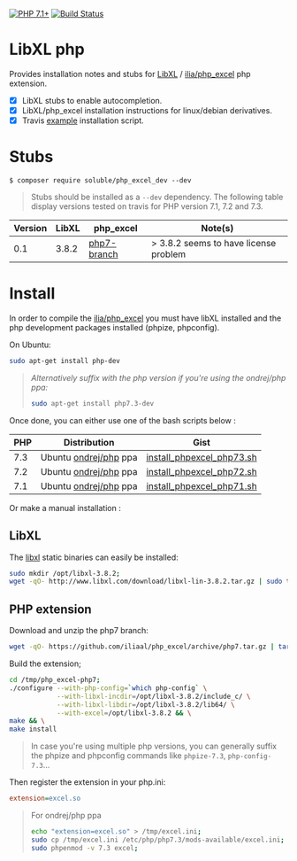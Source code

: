 
[![PHP 7.1+](https://img.shields.io/badge/php-7.1+-ff69b4.svg)](https://packagist.org/packages/belgattitude/php_excel_dev)
[![Build Status](https://travis-ci.org/belgattitude/php_excel_dev.svg?branch=master)](https://travis-ci.org/belgattitude/php_excel_dev)

# LibXL php

Provides installation notes and stubs for [LibXL](http://www.libxl.com) / [ilia/php_excel](https://github.com/iliaal/php_excel) php extension.   

- [x] LibXL stubs to enable autocompletion.
- [x] LibXL/php_excel installation instructions for linux/debian derivatives.
- [x] Travis [example](.travis/travis-install-libxl.sh) installation script.

# Stubs

```
$ composer require soluble/php_excel_dev --dev
```

> Stubs should be installed as a `--dev` dependency. The following table display
> versions tested on travis for PHP version 7.1, 7.2 and 7.3.

| Version  | LibXL   | php_excel                                                      | Note(s)                                  |
| -------- | ------- | -------------------------------------------------------------- | ---------------------------------------- |
| 0.1      | 3.8.2   | [php7-branch](https://github.com/iliaal/php_excel/tree/php7)   | &gt; 3.8.2 seems to have license problem |


# Install 

In order to compile the [ilia/php_excel](https://github.com/iliaal/php_excel) you must have libXL 
installed and the php development packages installed (phpize, phpconfig).

On Ubuntu:

```bash 
sudo apt-get install php-dev
```

> 
> *Alternatively suffix with the php version if you're using the ondrej/php ppa:*
>
> ```bash
> sudo apt-get install php7.3-dev
> ```
>

Once done, you can either use one of the bash scripts below :

| PHP  | Distribution    | Gist                                                                                                |
| ---- | --------------- |--------------------------------------------------------------------------------------------------- |
| 7.3  | Ubuntu [ondrej/php](https://launchpad.net/~ondrej/+archive/ubuntu/php) ppa  | [install_phpexcel_php73.sh](https://gist.github.com/belgattitude/7af75780e13530fd2895607079499318)  |
| 7.2  | Ubuntu [ondrej/php](https://launchpad.net/~ondrej/+archive/ubuntu/php) ppa  | [install_phpexcel_php72.sh](https://gist.github.com/belgattitude/69d3245227d4cc284996e3f0a1bc0033)  |
| 7.1  | Ubuntu [ondrej/php](https://launchpad.net/~ondrej/+archive/ubuntu/php) ppa  | [install_phpexcel_php71.sh](https://gist.github.com/belgattitude/999aee8eb6bd73fd0a7367ad896c76c3)  |


Or make a manual installation :
 
## LibXL

The [libxl](http://www.libxl.com) static binaries can easily be installed:

```bash
sudo mkdir /opt/libxl-3.8.2;
wget -qO- http://www.libxl.com/download/libxl-lin-3.8.2.tar.gz | sudo tar zxvf - --strip 1 --directory /opt/libxl-3.8.2
```

## PHP extension

Download and unzip the php7 branch:

```bash
wget -qO- https://github.com/iliaal/php_excel/archive/php7.tar.gz | tar zxvf - --directory /tmp
``` 

Build the extension;

```bash
cd /tmp/php_excel-php7; 
./configure --with-php-config=`which php-config` \
            --with-libxl-incdir=/opt/libxl-3.8.2/include_c/ \
            --with-libxl-libdir=/opt/libxl-3.8.2/lib64/ \
            --with-excel=/opt/libxl-3.8.2 && \
make && \
make install
```

> In case you're using multiple php versions, you can generally suffix 
> the phpize and phpconfig commands like `phpize-7.3`, `php-config-7.3`...

Then register the extension in your php.ini:

```ini
extension=excel.so
```

> For ondrej/php ppa 
>
> ```bash
> echo "extension=excel.so" > /tmp/excel.ini;
> sudo cp /tmp/excel.ini /etc/php/php7.3/mods-available/excel.ini; 
> sudo phpenmod -v 7.3 excel;
>```
>


